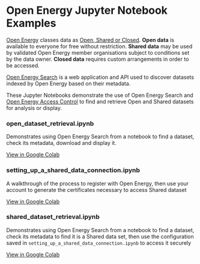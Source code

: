 
# Open Energy Jupyter Notebook Examples
[Open Energy](https://openenergy.org.uk) classes data as [Open, Shared or Closed](https://icebreakerone.org/open-shared-closed/). **Open data** is available to everyone for free without restriction. **Shared data** may be used by validated Open Energy member organisations subject to conditions set by the data owner. **Closed data** requires custom arrangements in order to be accessed.

[Open Energy Search](https://data.openenergy.org.uk/dataset-list) is a web application and API used to discover datasets indexed by Open Energy based on their metadata. 

These Jupyter Notebooks demonstrate the use of Open Energy Search and [Open Energy Access Control](https://docs.openenergy.org.uk/main/access_control_specification.html) to find and retrieve Open and Shared datasets for analysis or display.

### open_dataset_retrieval.ipynb
Demonstrates using Open Energy Search from a notebook to find a dataset, check its metadata, download and display it.

[View in Google Colab](https://colab.research.google.com/github/icebreakerone/open-energy-python-infrastructure/blob/main/examples/jupyter/open_dataset_retrieval.ipynb)

### setting_up_a_shared_data_connection.ipynb
A walkthrough of the process to register with Open Energy, then use your account to generate the certificates necessary to access Shared dataset

[View in Google Colab](https://colab.research.google.com/github/icebreakerone/open-energy-python-infrastructure/blob/main/examples/jupyter/setting_up_a_shared_data_connection.ipynb)

### shared_dataset_retrieval.ipynb
Demonstrates using Open Energy Search from a notebook to find a dataset, check its metadata to find it is a Shared data set, then use the configuration saved in `setting_up_a_shared_data_connection.ipynb` to access it securely

[View in Google Colab](https://colab.research.google.com/github/icebreakerone/open-energy-python-infrastructure/blob/main/examples/jupyter/shared_dataset_retrieval.ipynb)
